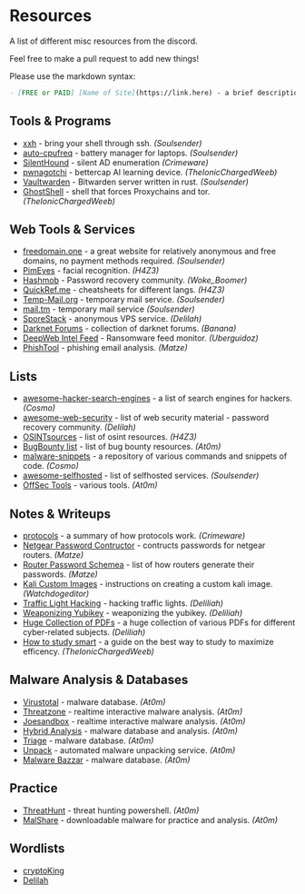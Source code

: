 # Resources
A list of different misc resources from the discord.

Feel free to make a pull request to add new things!

Please use the markdown syntax:
```md
- [FREE or PAID] [Name of Site](https://link.here) - a brief description. *(Your Username)*
```

## Tools & Programs
- [xxh](https://github.com/xxh/xxh) - bring your shell through ssh. *(Soulsender)*
- [auto-cpufreq](https://github.com/AdnanHodzic/auto-cpufreq) - battery manager for laptops. *(Soulsender)*
- [SilentHound](https://github.com/layer8secure/SilentHound.git) - silent AD enumeration *(Crimeware)*
- [pwnagotchi](https://github.com/DrSchottky/pwnagotchi/releases) - bettercap AI learning device. *(TheIonicChargedWeeb)*
- [Vaultwarden](https://github.com/dani-garcia/vaultwarden) - Bitwarden server written in rust. *(Soulsender)*
- [GhostShell](https://github.com/S12cybersecurity/GhostShell) - shell that forces Proxychains and tor. *(TheIonicChargedWeeb)*

## Web Tools & Services
- [freedomain.one](https://freedomain.one/) - a great website for relatively anonymous and free domains, no payment methods required. *(Soulsender)*
- [PimEyes](https://pimeyes.com/en) - facial recognition. *(H4Z3)*
- [Hashmob](https://hashmob.net/resources/hashmob) - Password recovery community. *(Woke_Boomer)*
- [QuickRef.me](https://quickref.me/) - cheatsheets for different langs. *(H4Z3)*
- [Temp-Mail.org](https://temp-mail.org/) - temporary mail service. *(Soulsender)*
- [mail.tm](https://mail.tm/en/) - temporary mail service *(Soulsender)*
- [SporeStack](https://sporestack.com/) - anonymous VPS service. *(Delilah)*
- [Darknet Forums](https://dark.fail/) - collection of darknet forums. *(Banana)*
- [DeepWeb Intel Feed](https://darkfeed.io/) - Ransomware feed monitor. *(Uberguidoz)*
- [PhishTool](https://www.phishtool.com/) - phishing email analysis. *(Matze)*

## Lists
- [awesome-hacker-search-engines](https://github.com/edoardottt/awesome-hacker-search-engines) - a list of search engines for hackers. *(Cosmo)*
- [awesome-web-security](https://github.com/MiladMSFT/ThreatHunt) - list of web security material - password recovery community. *(Delilah)*
- [OSINTsources](https://github.com/awareseven/OSINTsources) - list of osint resources. *(H4Z3)*
- [BugBounty list](https://twitter.com/atomiczsec/status/1573430023604031488?s=46&t=kE8r4UXbHRYZgTTh4pmI-w) - list of bug bounty resources. *(At0m)*
- [malware-snippets](https://github.com/CosmodiumCS/Malware-Snippets) - a repository of various commands and snippets of code. *(Cosmo)*
- [awesome-selfhosted](https://github.com/awesome-selfhosted/awesome-selfhosted) - list of selfhosted services. *(Soulsender)*
- [OffSec Tools](https://offsec.tools/) - various tools. *(At0m)*

## Notes & Writeups
- [protocols](https://github.com/netspooky/protocols/tree/main/broadcast_brujeria) - a summary of how protocols work. *(Crimeware)*
- [Netgear Password Contructor](https://github.com/redsquirrel7/Netgear-Password-Constructinator) - contructs passwords for netgear routers. *(Matze)*
- [Router Password Schemea](https://forums.hak5.org/topic/39403-table-of-wifi-password-standards/) - list of how routers generate their passwords. *(Matze)*
- [Kali Custom Images](https://www.kali.org/docs/development/live-build-a-custom-kali-iso/) - instructions on creating a custom kali image. *(Watchdogeditor)* 
- [Traffic Light Hacking](https://twitter.com/hetmehtaa/status/1617856763193352195) - hacking traffic lights. *(Deliliah)*
- [Weaponizing Yubikey](https://www.blackhillsinfosec.com/how-to-weaponize-the-yubikey/) - weaponizing the yubikey. *(Deliliah)*
- [Huge Collection of PDFs](https://mega.nz/folder/Ikl2TAAD#urHrrA_fqdMs0uxSlUKPZA) - a huge collection of various PDFs for different cyber-related subjects. *(Deliliah)*
- [How to study smart](https://youtu.be/IlU-zDU6aQ0) - a guide on the best way to study to maximize efficency. *(TheIonicChargedWeeb)*

## Malware Analysis & Databases
- [Virustotal](https://www.virustotal.com/gui/home/upload) - malware database. *(At0m)*
- [Threatzone](https://threat.zone/) - realtime interactive malware analysis. *(At0m)*
- [Joesandbox](https://www.joesandbox.com/#windows) - realtime interactive malware analysis. *(At0m)*
- [Hybrid Analysis](https://hybrid-analysis.com/) - malware database and analysis. *(At0m)*
- [Triage](https://tria.ge/) - malware database. *(At0m)*
- [Unpack](https://www.unpac.me/#/) - automated malware unpacking service. *(At0m)*
- [Malware Bazzar](https://bazaar.abuse.ch/browse/) - malware database. *(At0m)*

## Practice
- [ThreatHunt](https://github.com/MiladMSFT/ThreatHunt) - threat hunting powershell. *(At0m)*
- [MalShare](https://malshare.com/index.php) - downloadable malware for practice and analysis. *(At0m)*

## Wordlists
- [cryptoKing](https://securityplayground.pw/TheBigList.zip)
- [Delilah](https://h.acker.is/74gb-wordlist-released-princesspi7-4/)

